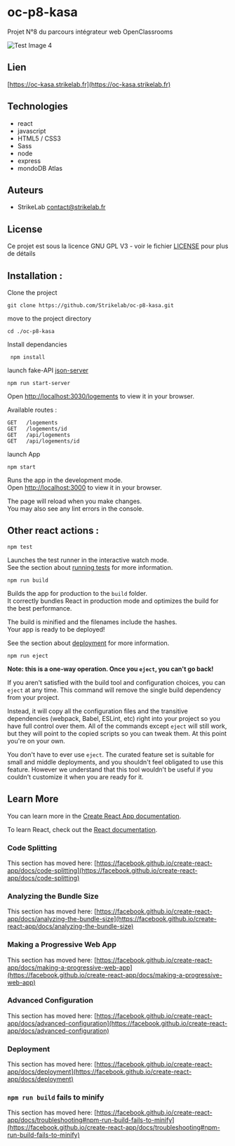 # oc-p8-kasa
 Projet N°8 du parcours intégrateur web OpenClassrooms
 
 ![Test Image 4](https://ftp.strikelab.fr/images/oc/kasa_preview.png)
## Lien 

[https://oc-kasa.strikelab.fr](https://oc-kasa.strikelab.fr)

## Technologies
- react
- javascript
- HTML5 / CSS3
- Sass
- node
- express
- mondoDB Atlas
  

## Auteurs

- StrikeLab contact@strikelab.fr

## License

Ce projet est sous la licence GNU GPL V3 - voir le fichier [LICENSE](LICENSE) pour plus de détails

## Installation : 
Clone the project
 ``` 
git clone https://github.com/Strikelab/oc-p8-kasa.git
 ```
move to the project directory
```
cd ./oc-p8-kasa
```
Install dependancies
```
 npm install
```
 launch fake-API [json-server](https://github.com/typicode/json-server/tree/master) 
```
npm run start-server
```
Open [http://localhost:3030/logements](http://localhost:3000/logements) to view it in your browser.

Available routes  : 
```
GET   /logements
GET   /logements/id
GET   /api/logements
GET   /api/logements/id
```
launch App

```
npm start
```
Runs the app in the development mode.\
Open [http://localhost:3000](http://localhost:3000) to view it in your browser.

The page will reload when you make changes.\
You may also see any lint errors in the console.

## Other react actions : 

```
npm test
```

Launches the test runner in the interactive watch mode.\
See the section about [running tests](https://facebook.github.io/create-react-app/docs/running-tests) for more information.

```
npm run build
```

Builds the app for production to the `build` folder.\
It correctly bundles React in production mode and optimizes the build for the best performance.

The build is minified and the filenames include the hashes.\
Your app is ready to be deployed!

See the section about [deployment](https://facebook.github.io/create-react-app/docs/deployment) for more information.

```
npm run eject
```

**Note: this is a one-way operation. Once you `eject`, you can't go back!**

If you aren't satisfied with the build tool and configuration choices, you can `eject` at any time. This command will remove the single build dependency from your project.

Instead, it will copy all the configuration files and the transitive dependencies (webpack, Babel, ESLint, etc) right into your project so you have full control over them. All of the commands except `eject` will still work, but they will point to the copied scripts so you can tweak them. At this point you're on your own.

You don't have to ever use `eject`. The curated feature set is suitable for small and middle deployments, and you shouldn't feel obligated to use this feature. However we understand that this tool wouldn't be useful if you couldn't customize it when you are ready for it.

## Learn More

You can learn more in the [Create React App documentation](https://facebook.github.io/create-react-app/docs/getting-started).

To learn React, check out the [React documentation](https://reactjs.org/).

### Code Splitting

This section has moved here: [https://facebook.github.io/create-react-app/docs/code-splitting](https://facebook.github.io/create-react-app/docs/code-splitting)

### Analyzing the Bundle Size

This section has moved here: [https://facebook.github.io/create-react-app/docs/analyzing-the-bundle-size](https://facebook.github.io/create-react-app/docs/analyzing-the-bundle-size)

### Making a Progressive Web App

This section has moved here: [https://facebook.github.io/create-react-app/docs/making-a-progressive-web-app](https://facebook.github.io/create-react-app/docs/making-a-progressive-web-app)

### Advanced Configuration

This section has moved here: [https://facebook.github.io/create-react-app/docs/advanced-configuration](https://facebook.github.io/create-react-app/docs/advanced-configuration)

### Deployment

This section has moved here: [https://facebook.github.io/create-react-app/docs/deployment](https://facebook.github.io/create-react-app/docs/deployment)

### `npm run build` fails to minify

This section has moved here: [https://facebook.github.io/create-react-app/docs/troubleshooting#npm-run-build-fails-to-minify](https://facebook.github.io/create-react-app/docs/troubleshooting#npm-run-build-fails-to-minify)
